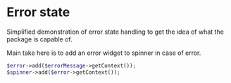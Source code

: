 # Error state

Simplified demonstration of error state handling to get the idea of 
what the package is capable of.

Main take here is to add an error widget to spinner in case of error.

```php
$error->add($errorMessage->getContext());
$spinner->add($error->getContext());
```
